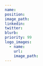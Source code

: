 ```yaml
---
name:
position:
image_path:
linkedin:
twitter:
blurb:
priority: 99
logo_images:
  - name:
    url:
    image_path:
---
```

